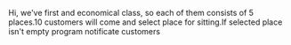 Hi, we've first and economical class, so each of them consists of 5 places.10 customers will come and select place for sitting.If selected place isn't empty program notificate customers
